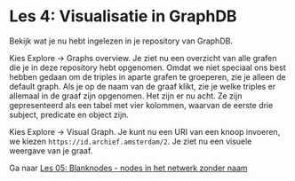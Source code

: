 # Les 4: Visualisatie in GraphDB
Bekijk wat je nu hebt ingelezen in je repository van GraphDB.

Kies Explore -> Graphs overview. Je ziet nu een overzicht van alle grafen die je in deze repository hebt opgenomen. Omdat we niet speciaal ons best hebben gedaan om de triples in aparte grafen te groeperen, zie je alleen de default graph. Als je op de naam van de graaf klikt, zie je welke triples er allemaal in de graaf zijn opgenomen. Het zijn er nu acht. Ze zijn gepresenteerd als een tabel met vier kolommen, waarvan de eerste drie subject, predicate en object zijn.

Kies Explore -> Visual Graph. Je kunt nu een URI van een knoop invoeren, we kiezen ```https://id.archief.amsterdam/2```. Je ziet nu een visuele weergave van je graaf.

Ga naar [Les 05: Blanknodes - nodes in het netwerk zonder naam](les05.md)
